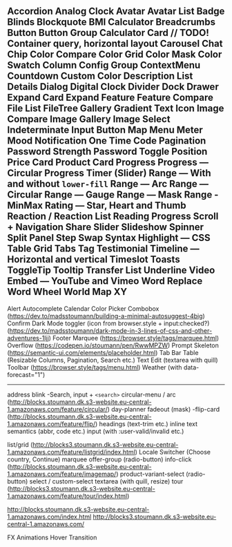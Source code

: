 Accordion
Analog Clock
Avatar
Avatar List
Badge
Blinds
Blockquote
BMI Calculator
Breadcrumbs
Button
Button Group
Calculator
Card // TODO! Container query, horizontal layout
Carousel
Chat
Chip
Color Compare
Color Grid
Color Mask
Color Swatch
Column
Config Group
ContextMenu
Countdown
Custom Color
Description List
Details
Dialog
Digital Clock
Divider
Dock
Drawer
Expand Card
Expand Feature
Feature Compare
File List
FileTree
Gallery
Gradient Text
Icon
Image Compare
Image Gallery
Image Select
Indeterminate
Input Button
Map
Menu
Meter
Mood
Notification
One Time Code
Pagination
Password Strength
Password Toggle
Position
Price Card
Product Card
Progress
Progress — Circular
Progress Timer (Slider)
Range — With and without `lower-fill`
Range — Arc
Range — Circular
Range — Gauge
Range — Mask
Range - MinMax
Rating — Star, Heart and Thumb
Reaction / Reaction List
Reading Progress
Scroll + Navigation
Share
Slider
Slideshow
Spinner
Split Panel
Step
Swap
Syntax Highlight — CSS
Table Grid
Tabs
Tag
Testimonial
Timeline — Horizontal and vertical
Timeslot
Toasts
ToggleTip
Tooltip
Transfer List
Underline
Video Embed — YouTube and Vimeo
Word Replace
Word Wheel
World Map
XY
---
Alert
Autocomplete
Calendar
Color Picker
Combobox (https://dev.to/madsstoumann/building-a-minimal-autosuggest-4big)
Confirm
Dark Mode toggler (icon from browser.style + input:checked?) (https://dev.to/madsstoumann/dark-mode-in-3-lines-of-css-and-other-adventures-1ljj)
Footer
Marquee (https://browser.style/tags/marquee.html)
Overflow (https://codepen.io/stoumann/pen/RwwMPZW)
Prompt
Skeleton (https://semantic-ui.com/elements/placeholder.html)
Tab Bar
Table (Resizable Columns, Pagination, Search etc.)
Text Edit (textarea with quill)
Toolbar (https://browser.style/tags/menu.html)
Weather (with data-forecast="1")

---


address
blink
-Search, input + `<search>`
circular-menu / arc (http://blocks.stoumann.dk.s3-website.eu-central-1.amazonaws.com/feature/circular/)
day-planner
fadeout (mask)
-flip-card (http://blocks.stoumann.dk.s3-website.eu-central-1.amazonaws.com/feature/flip/)
headings (text-trim etc.)
inline text semantics (abbr, code etc.)
input (with :user-valid/invalid etc.)

list/grid (http://blocks3.stoumann.dk.s3-website.eu-central-1.amazonaws.com/feature/listgrid/index.html)
Locale Switcher (Choose country, Continue)
marquee
offer-group (radio-button)
info-click (http://blocks.stoumann.dk.s3-website.eu-central-1.amazonaws.com/feature/imagemap/)
product-variant-select (radio-button)
select / custom-select
textarea (with quill, resize)
tour (http://blocks3.stoumann.dk.s3-website.eu-central-1.amazonaws.com/feature/tour/index.html)


http://blocks.stoumann.dk.s3-website.eu-central-1.amazonaws.com/index.html
http://blocks3.stoumann.dk.s3-website.eu-central-1.amazonaws.com/

FX
Animations
Hover
Transition